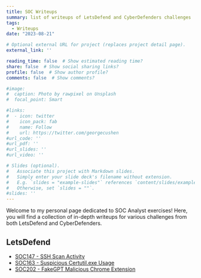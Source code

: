```yaml
---
title: SOC Writeups
summary: list of writeups of LetsDefend and CyberDefenders challenges
tags:
  - Writeups
date: "2023-08-21"

# Optional external URL for project (replaces project detail page).
external_link: ''

reading_time: false  # Show estimated reading time?
share: false  # Show social sharing links?
profile: false  # Show author profile?
comments: false  # Show comments?

#image:
#  caption: Photo by rawpixel on Unsplash
#  focal_point: Smart

#links:
#  - icon: twitter
#    icon_pack: fab
#    name: Follow
#    url: https://twitter.com/georgecushen
#url_code: ''
#url_pdf: ''
#url_slides: ''
#url_video: ''

# Slides (optional).
#   Associate this project with Markdown slides.
#   Simply enter your slide deck's filename without extension.
#   E.g. `slides = "example-slides"` references `content/slides/example-slides.md`.
#   Otherwise, set `slides = ""`.
#slides: ''
---
```

Welcome to my personal page dedicated to SOC Analyst exercises! Here, you will find a collection of in-depth writeups for various challenges from both LetsDefend and CyberDefenders.

## LetsDefend
- [SOC147 - SSH Scan Activity](../../writeups/letsdefend/SOC147%20-%20SSH%20Scan%20Activity.md)
- [SOC163 - Suspicious Certutil.exe Usage](../../writeups/letsdefend/SOC163%20-%20Suspicious%20Certutil.exe%20Usage.md)
- [SOC202 - FakeGPT Malicious Chrome Extension](../../writeups/letsdefend/SOC202%20-%20FakeGPT%20Malicious%20Chrome%20Extension.md)


